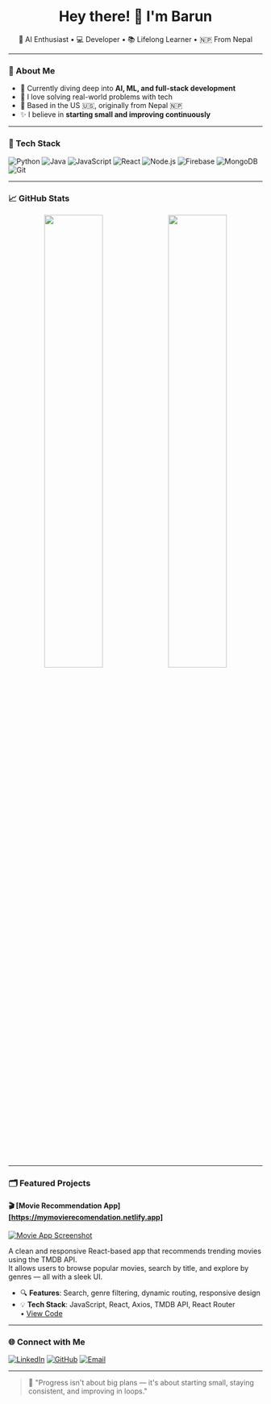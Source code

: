 <h1 align="center">Hey there! 👋 I'm Barun</h1>

<p align="center">
  🚀 AI Enthusiast • 💻 Developer • 📚 Lifelong Learner • 🇳🇵 From Nepal
</p>

---

### 🧠 About Me

- 🌱 Currently diving deep into **AI, ML, and full-stack development**
- 💬 I love solving real-world problems with tech
- 📍 Based in the US 🇺🇸, originally from Nepal 🇳🇵
- ✨ I believe in **starting small and improving continuously**

---

### 🔧 Tech Stack

![Python](https://img.shields.io/badge/-Python-333333?style=flat&logo=python)
![Java](https://img.shields.io/badge/-Java-333333?style=flat&logo=java)
![JavaScript](https://img.shields.io/badge/-JavaScript-333333?style=flat&logo=javascript)
![React](https://img.shields.io/badge/-React-333333?style=flat&logo=react)
![Node.js](https://img.shields.io/badge/-Node.js-333333?style=flat&logo=node.js)
![Firebase](https://img.shields.io/badge/-Firebase-333333?style=flat&logo=firebase)
![MongoDB](https://img.shields.io/badge/-MongoDB-333333?style=flat&logo=mongodb)
![Git](https://img.shields.io/badge/-Git-333333?style=flat&logo=git)

---

### 📈 GitHub Stats

<p align="center">
  <img src="https://github-readme-stats.vercel.app/api?username=barun79&show_icons=true&theme=radical" width="48%" />
  <img src="https://github-readme-streak-stats.herokuapp.com/?user=barun79&theme=radical" width="48%" />
</p>

---

### 🗂️ Featured Projects
#### 🎬 [Movie Recommendation App][https://mymovierecomendation.netlify.app]

<p align="left">
  <a href="https://mymovierecomendation.netlify.app/">
    <img src="movie_re.gif" alt="Movie App Screenshot" />
  </a>
</p>

A clean and responsive React-based app that recommends trending movies using the TMDB API.  
It allows users to browse popular movies, search by title, and explore by genres — all with a sleek UI.

- 🔍 **Features**: Search, genre filtering, dynamic routing, responsive design  
- 💡 **Tech Stack**: JavaScript, React, Axios, TMDB API, React Router  
• [View Code](https://github.com/barun79/react_movie_app)
------
### 🌐 Connect with Me

[![LinkedIn](https://img.shields.io/badge/LinkedIn-blue?style=flat&logo=linkedin)](https://www.linkedin.com/in/barun-singh-02b131248/)
[![GitHub](https://img.shields.io/badge/GitHub-black?style=flat&logo=github)](https://github.com/barun79)
[![Email](https://img.shields.io/badge/Email-red?style=flat&logo=gmail)](mailto:barunsingh9869@gmail.com)

---

> 🧭 "Progress isn't about big plans — it's about starting small, staying consistent, and improving in loops."
